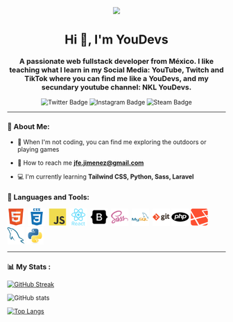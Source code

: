 <div id="header" align="center">
    <img src="https://media.giphy.com/media/QZkpIdieotn3i/giphy.gif" width="200" />
    <h1 align="center">Hi 👋, I'm YouDevs</h1>
    <h3 align="center">A passionate web fullstack developer from México. I like teaching what I learn in my Social
        Media: YouTube, Twitch and TikTok where you can find me like a YouDevs, and my secundary youtube channel: NKL
        YouDevs.</h3>
</div>


 <div align="center">
      <a href="https://twitter.com/GranjGames" target="_blank"></a>
      <img
        src="https://img.shields.io/twitter/url?color=black&label=twitter&logo=twitter&logoColor=blue&style=for-the-badge&url=https%3A%2F%2Ftwitter.com%2FGranjGames"
        alt="Twitter Badge"
      />
      <a href="https://www.instagram.com/granj13/" target="_blank"></a>
      <img
        src="https://img.shields.io/twitter/url?color=grey&label=instagram&logo=Instagram&style=for-the-badge&url=https%3A%2F%2Fwww.instagram.com%2Fgranj13%2F"
        alt="Instagram Badge"
      />
      <a href="https://steamcommunity.com/id/GRAN-J" target="_blank"></a>
      <img
        src="https://img.shields.io/twitter/url?color=grey&label=steam&logo=steam&style=for-the-badge&url=https%3A%2F%2Fsteamcommunity.com%2Fid%2FGRAN-J"
        alt="Steam Badge"
      />
    </div>

---

### 🌊 About Me:

- 👾 When I'm not coding, you can find me exploring the outdoors or playing games

- 📮 How to reach me **jfe.jimenez@gmail.com**

- 💻 I'm currently learning **Tailwind CSS, Python, Sass, Laravel**

<div align="left">
    <h3>🔨 Languages and Tools:</h3>
    <div>
        <img src="https://github.com/devicons/devicon/blob/master/icons/html5/html5-original.svg" title="HTML5" alt="HTML" width="40" height="40"/>&nbsp;
        <img src="https://github.com/devicons/devicon/blob/master/icons/css3/css3-plain-wordmark.svg"  title="CSS3" alt="CSS" width="40" height="40"/>&nbsp;
        <img src="https://github.com/devicons/devicon/blob/master/icons/javascript/javascript-original.svg" title="JavaScript" alt="JavaScript" width="40" height="40"/>&nbsp;
        <img src="https://github.com/devicons/devicon/blob/master/icons/react/react-original-wordmark.svg" title="React" alt="React" width="40" height="40"/>&nbsp;
        <img src="https://github.com/devicons/devicon/blob/master/icons/bootstrap/bootstrap-plain.svg" title="Bootstrap" alt="Bootstrap" width="40" height="40"/>&nbsp;
        <img src="https://github.com/devicons/devicon/blob/master/icons/sass/sass-original.svg" title="Sass" alt="Sass" width="40" height="40"/>&nbsp;
        <img src="https://github.com/devicons/devicon/blob/master/icons/mysql/mysql-original-wordmark.svg" title="MySQL"  alt="MySQL" width="40" height="40"/>&nbsp;
        <img src="https://github.com/devicons/devicon/blob/master/icons/git/git-original-wordmark.svg" title="Git" **alt="Git" width="40" height="40"/>
        <img src="https://github.com/devicons/devicon/blob/master/icons/php/php-plain.svg" title="Git" **alt="Git" width="40" height="40"/>
        <img src="https://github.com/devicons/devicon/blob/master/icons/laravel/laravel-plain.svg" title="Git" **alt="Git" width="40" height="40"/>
        <img src="https://github.com/devicons/devicon/blob/master/icons/mysql/mysql-plain.svg" title="Git" **alt="Git" width="40" height="40"/>
        <img src="https://github.com/devicons/devicon/blob/master/icons/python/python-original.svg" title="Git" **alt="Git" width="40" height="40"/>
      </div>
</div>

---

### 📊 My Stats :

[![GitHub Streak](http://github-readme-streak-stats.herokuapp.com?user=YouDevs&theme=onedark)](https://git.io/streak-stats)

![GitHub stats](https://github-readme-stats.vercel.app/api?username=YouDevs&show_icons=true&theme=radical)

[![Top Langs](https://github-readme-stats.vercel.app/api/top-langs/?username=YouDevs&theme=tokyonight)](https://github.com/anuraghazra/github-readme-stats)
